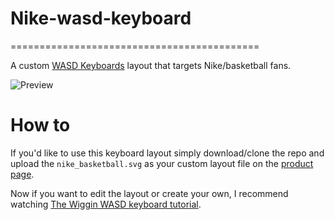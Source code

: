 # Nike-wasd-keyboard
===========================================

A custom [WASD Keyboards](http://www.wasdkeyboards.com/) layout that targets Nike/basketball fans.

![Preview](https://raw.github.com/aasmith/mac-wasd-keyboard/master/custom-mac-layout.png)

How to 
========

If you'd like to use this keyboard layout simply download/clone the repo and upload the `nike_basketball.svg` as your custom layout file on the [product page](http://www.wasdkeyboards.com/index.php/products/keycap-set/104-key-cherry-mx-keycap-set.html).

Now if you want to edit the layout or create your own, I recommend watching [The Wiggin WASD keyboard tutorial](https://www.youtube.com/watch?v=d3XuDNFCfWg).